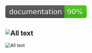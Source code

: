 ![Documentation](Docs/swift_output/badge.svg)
---
![All text](Docs/Header.svg)
---
![All text](Docs/NodeKitHeader.svg)

